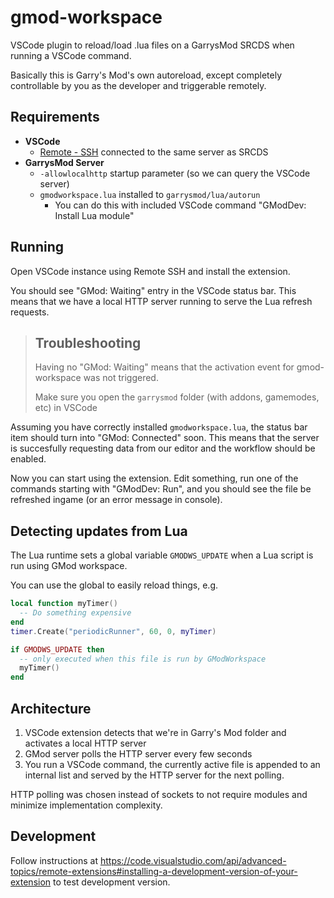 # gmod-workspace

VSCode plugin to reload/load .lua files on a GarrysMod SRCDS when running a VSCode command.

Basically this is Garry's Mod's own autoreload, except completely controllable by you as the developer
and triggerable remotely.

## Requirements

- **VSCode**
  - [Remote - SSH](https://code.visualstudio.com/docs/remote/ssh) connected to the same server as SRCDS
- **GarrysMod Server**
  - `-allowlocalhttp` startup parameter (so we can query the VSCode server)
  - `gmodworkspace.lua` installed to `garrysmod/lua/autorun`
    - You can do this with included VSCode command "GModDev: Install Lua module"

## Running

Open VSCode instance using Remote SSH and install the extension.

You should see "GMod: Waiting" entry in the VSCode status bar. This means that we have a local HTTP server running to serve the Lua refresh requests.

> ## Troubleshooting
> Having no "GMod: Waiting" means that the activation event for gmod-workspace was not triggered.
>
> Make sure you open the `garrysmod` folder (with addons, gamemodes, etc) in VSCode 

Assuming you have correctly installed `gmodworkspace.lua`, the status bar item should turn into "GMod: Connected" soon. This means that the server is succesfully requesting data from our editor and the workflow should be enabled.

Now you can start using the extension. Edit something, run one of the commands starting with "GModDev: Run", and you should see the file be refreshed ingame (or an error message in console).

## Detecting updates from Lua

The Lua runtime sets a global variable `GMODWS_UPDATE` when a Lua script is run using GMod workspace.

You can use the global to easily reload things, e.g.
```lua
local function myTimer()
  -- Do something expensive
end
timer.Create("periodicRunner", 60, 0, myTimer)

if GMODWS_UPDATE then
  -- only executed when this file is run by GModWorkspace
  myTimer()
end
```

## Architecture

1. VSCode extension detects that we're in Garry's Mod folder and activates a local HTTP server
2. GMod server polls the HTTP server every few seconds
3. You run a VSCode command, the currently active file is appended to an internal list and served by the HTTP server for the next polling. 

HTTP polling was chosen instead of sockets to not require modules and minimize implementation complexity.

## Development

Follow instructions at https://code.visualstudio.com/api/advanced-topics/remote-extensions#installing-a-development-version-of-your-extension to test development version.